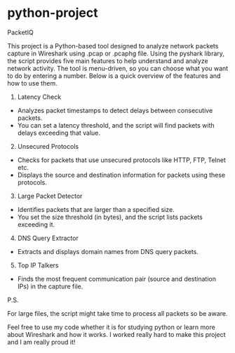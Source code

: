 # python-project

PacketIQ

This project is a Python-based tool designed to analyze network packets capture in Wireshark using .pcap or .pcaphg file. Using the pyshark library, the script provides five main features to help understand and analyze network activity. The tool is menu-driven, so you can choose what you want to do by entering a number. Below is a quick overview of the features and how to use them.


1. Latency Check

- Analyzes packet timestamps to detect delays between consecutive packets.
- You can set a latency threshold, and the script will find packets with delays exceeding that value.

2. Unsecured Protocols

- Checks for packets that use unsecured protocols like HTTP, FTP, Telnet etc.
- Displays the source and destination information for packets using these protocols.

3. Large Packet Detector

- Identifies packets that are larger than a specified size.
- You set the size threshold (in bytes), and the script lists packets exceeding it.

4. DNS Query Extractor

- Extracts and displays domain names from DNS query packets.

5. Top IP Talkers

- Finds the most frequent communication pair (source and destination IPs) in the capture file.


P.S.

For large files, the script might take time to process all packets so be aware. 

Feel free to use my code whether it is for studying python or learn more about Wireshark and how it works. I worked really hard to make this project and I am really proud it!
